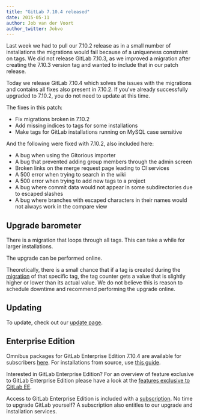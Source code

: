 ```yaml
---
title: "GitLab 7.10.4 released"
date: 2015-05-11
author: Job van der Voort
author_twitter: Jobvo
---
```


Last week we had to pull our 7.10.2 release as in a small number of installations
the migrations would fail because of a uniqueness constraint on tags. We
did not release GitLab 7.10.3, as we improved a migration after creating
the 7.10.3 version tag and wanted to include that in our patch release.

Today we release GitLab 7.10.4 which solves the issues with the migrations
and contains all fixes also present in 7.10.2. If you've already successfully
upgraded to 7.10.2, you do not need to update at this time.

The fixes in this patch:

- Fix migrations broken in 7.10.2
- Add missing indices to tags for some installations
- Make tags for GitLab installations running on MySQL case sensitive

And the following were fixed with 7.10.2, also included here:

- A bug when using the Gitorious importer
- A bug that prevented adding group members through the admin screen
- Broken links on the merge request page leading to CI services
- A 500 error when trying to search in the wiki
- A 500 error when trying to add new tags to a project
- A bug where commit data would not appear in some subdirectories due to escaped slashes
- A bug where branches with escaped characters in their names would not always work
in the compare view

<!-- more -->

## Upgrade barometer

There is a migration that loops through all tags.
This can take a while for larger installations.

The upgrade can be performed online.

Theoretically, there is a small chance that if a tag is created during
the [migration](https://gitlab.com/gitlab-org/gitlab-ce/blob/master/db/migrate/20150425164649_add_taggings_counter_cache_to_tags.acts_as_taggable_on_engine.rb)
of that specific tag, the tag counter gets a value that is
slightly higher or lower than its actual value. We do not believe this
is reason to schedule downtime and recommend performing the upgrade online.

## Updating

To update, check out our [update page](https://about.gitlab.com/update).

## Enterprise Edition

Omnibus packages for GitLab Enterprise Edition 7.10.4 are available for subscribers [here](https://gitlab.com/subscribers/gitlab-ee/blob/master/doc/install/packages.md). For installations from source, use [this guide](https://gitlab.com/subscribers/gitlab-ee/blob/master/doc/update/patch_versions.md).

Interested in GitLab Enterprise Edition?
For an overview of feature exclusive to GitLab Enterprise Edition please have a look at the [features exclusive to GitLab EE](http://about.gitlab.com/features/#enterprise).

Access to GitLab Enterprise Edition is included with a [subscription](http://www.gitlab.com/subscription/).
No time to upgrade GitLab yourself?
A subscription also entitles to our upgrade and installation services.
